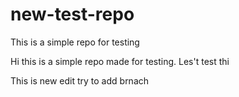 # new-test-repo
This is a simple repo for testing

Hi this is a simple repo made for testing.
Les't test thi

This is new edit try to add brnach
